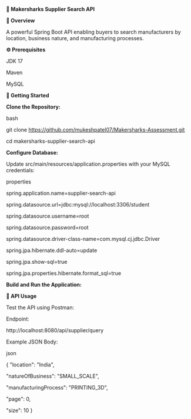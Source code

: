 **🚀 Makersharks Supplier Search API**


**📝 Overview**

A powerful Spring Boot API enabling buyers to search manufacturers by location, business nature, and manufacturing processes.


**⚙️ Prerequisites**

JDK 17

Maven

MySQL


**🚀 Getting Started**


**Clone the Repository:**

bash

git clone https://github.com/mukeshpatel07/Makersharks-Assessment.git

cd makersharks-supplier-search-api


**Configure Database:**

Update src/main/resources/application.properties with your MySQL credentials:

properties

spring.application.name=supplier-search-api

spring.datasource.url=jdbc:mysql://localhost:3306/student

spring.datasource.username=root

spring.datasource.password=root

spring.datasource.driver-class-name=com.mysql.cj.jdbc.Driver

spring.jpa.hibernate.ddl-auto=update

spring.jpa.show-sql=true

spring.jpa.properties.hibernate.format_sql=true



**Build and Run the Application:**



**📡 API Usage**

Test the API using Postman:

Endpoint:

http://localhost:8080/api/supplier/query

Example JSON Body:

json

{
  "location": "India",
  
  "natureOfBusiness": "SMALL_SCALE",
  
  "manufacturingProcess": "PRINTING_3D",
  
  "page": 0,
  
  "size": 10
}
